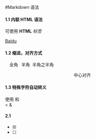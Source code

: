 #Markdown 语法

#### 1.1 内联 HTML 语法

可使用&nbsp;<b>HTML</b>&nbsp;<i>标签</i>

<a href="http://www.baidu.com">Baidu</a>

#### 1.2 缩进，对齐方式

&emsp;全角
&ensp;半角
&nbsp;半角之半角

<center>中心对齐</center>
<p align="left">

#### 1.3 特殊字符自动转义

使用 和  
&lt;
&amp;

#### 2.1

- [x]
- [ ]
